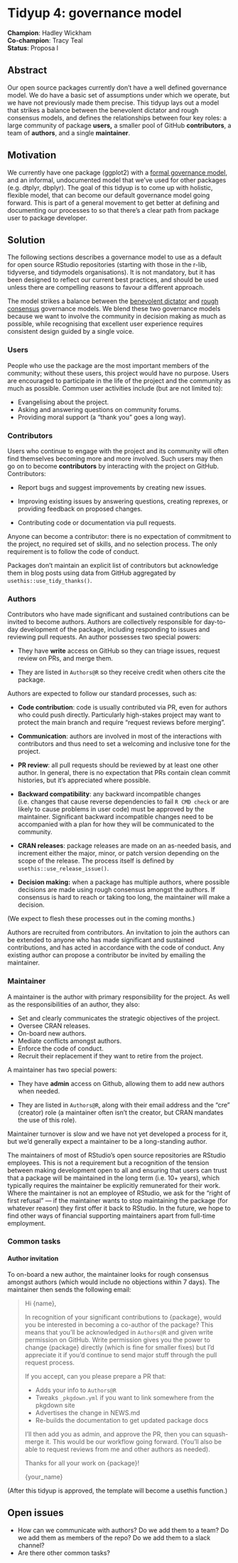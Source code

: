 
# Tidyup 4: governance model

**Champion**: Hadley Wickham  
**Co-champion**: Tracy Teal  
**Status**: Proposa l

## Abstract

Our open source packages currently don’t have a well defined governance
model. We do have a basic set of assumptions under which we operate, but
we have not previously made them precise. This tidyup lays out a model
that strikes a balance between the benevolent dictator and rough
consensus models, and defines the relationships between four key roles:
a large community of package **users,** a smaller pool of GitHub
**contributors**, a team of **authors**, and a single **maintainer**.

## Motivation

We currently have one package (ggplot2) with a [formal governance
model](https://github.com/tidyverse/ggplot2/blob/master/GOVERNANCE.md),
and an informal, undocumented model that we’ve used for other packages
(e.g. dtplyr, dbplyr). The goal of this tidyup is to come up with
holistic, flexible model, that can become our default governance model
going forward. This is part of a general movement to get better at
defining and documenting our processes to so that there’s a clear path
from package user to package developer.

## Solution

The following sections describes a governance model to use as a default
for open source RStudio repositories (starting with those in the r-lib,
tidyverse, and tidymodels organisations). It is not mandatory, but it
has been designed to reflect our current best practices, and should be
used unless there are compelling reasons to favour a different approach.

The model strikes a balance between the [benevolent
dictator](http://oss-watch.ac.uk/resources/benevolentdictatorgovernancemodel)
and [rough consensus](https://datatracker.ietf.org/doc/html/rfc7282)
governance models. We blend these two governance models because we want
to involve the community in decision making as much as possible, while
recognising that excellent user experience requires consistent design
guided by a single voice.

### Users

People who use the package are the most important members of the
community; without these users, this project would have no purpose.
Users are encouraged to participate in the life of the project and the
community as much as possible. Common user activities include (but are
not limited to):

-   Evangelising about the project.
-   Asking and answering questions on community forums.
-   Providing moral support (a “thank you” goes a long way).

### Contributors

Users who continue to engage with the project and its community will
often find themselves becoming more and more involved. Such users may
then go on to become **contributors** by interacting with the project on
GitHub. Contributors:

-   Report bugs and suggest improvements by creating new issues.

-   Improving existing issues by answering questions, creating reprexes,
    or providing feedback on proposed changes.

-   Contributing code or documentation via pull requests.

Anyone can become a contributor: there is no expectation of commitment
to the project, no required set of skills, and no selection process. The
only requirement is to follow the code of conduct.

Packages don’t maintain an explicit list of contributors but acknowledge
them in blog posts using data from GitHub aggregated by
`usethis::use_tidy_thanks()`.

### Authors

Contributors who have made significant and sustained contributions can
be invited to become authors. Authors are collectively responsible for
day-to-day development of the package, including responding to issues
and reviewing pull requests. An author possesses two special powers:

-   They have **write** access on GitHub so they can triage issues,
    request review on PRs, and merge them.

-   They are listed in `Authors@R` so they receive credit when others
    cite the package.

Authors are expected to follow our standard processes, such as:

-   **Code contribution**: code is usually contributed via PR, even for
    authors who could push directly. Particularly high-stakes project
    may want to protect the main branch and require “request reviews
    before merging”.

-   **Communication**: authors are involved in most of the interactions
    with contributors and thus need to set a welcoming and inclusive
    tone for the project.

-   **PR review**: all pull requests should be reviewed by at least one
    other author. In general, there is no expectation that PRs contain
    clean commit histories, but it’s appreciated where possible.

-   **Backward compatibility**: any backward incompatible changes
    (i.e. changes that cause reverse dependencies to fail `R CMD check`
    or are likely to cause problems in user code) must be approved by
    the maintainer. Significant backward incompatible changes need to be
    accompanied with a plan for how they will be communicated to the
    community.

-   **CRAN releases**: package releases are made on an as-needed basis,
    and increment either the major, minor, or patch version depending on
    the scope of the release. The process itself is defined by
    `usethis::use_release_issue()`.

-   **Decision making:** when a package has multiple authors, where
    possible decisions are made using rough consensus amongst the
    authors. If consensus is hard to reach or taking too long, the
    maintainer will make a decision.

(We expect to flesh these processes out in the coming months.)

Authors are recruited from contributors. An invitation to join the
authors can be extended to anyone who has made significant and sustained
contributions, and has acted in accordance with the code of conduct. Any
existing author can propose a contributor be invited by emailing the
maintainer.

### Maintainer

A maintainer is the author with primary responsibility for the project.
As well as the responsibilities of an author, they also:

-   Set and clearly communicates the strategic objectives of the
    project.
-   Oversee CRAN releases.
-   On-board new authors.
-   Mediate conflicts amongst authors.
-   Enforce the code of conduct.
-   Recruit their replacement if they want to retire from the project.

A maintainer has two special powers:

-   They have **admin** access on Github, allowing them to add new
    authors when needed.

-   They are listed in `Authors@R`, along with their email address and
    the “cre” (creator) role (a maintainer often isn’t the creator, but
    CRAN mandates the use of this role).

Maintainer turnover is slow and we have not yet developed a process for
it, but we’d generally expect a maintainer to be a long-standing author.

The maintainers of most of RStudio’s open source repositories are
RStudio employees. This is not a requirement but a recognition of the
tension between making development open to all and ensuring that users
can trust that a package will be maintained in the long term (i.e. 10+
years), which typically requires the maintainer be explicitly
remunerated for their work. Where the maintainer is not an employee of
RStudio, we ask for the “right of first refusal” — if the maintainer
wants to stop maintaining the package (for whatever reason) they first
offer it back to RStudio. In the future, we hope to find other ways of
financial supporting maintainers apart from full-time employment.

### Common tasks

#### Author invitation

To on-board a new author, the maintainer looks for rough consensus
amongst authors (which would include no objections within 7 days). The
maintainer then sends the following email:

> Hi {name},
>
> In recognition of your significant contributions to {package}, would
> you be interested in becoming a co-author of the package? This means
> that you’ll be acknowledged in `Authors@R` and given write permission
> on GitHub. Write permission gives you the power to change {package}
> directly (which is fine for smaller fixes) but I’d appreciate it if
> you’d continue to send major stuff through the pull request process.
>
> If you accept, can you please prepare a PR that:
>
> -   Adds your info to `Authors@R`
> -   Tweaks `_pkgdown.yml` if you want to link somewhere from the
>     pkgdown site
> -   Advertises the change in NEWS.md
> -   Re-builds the documentation to get updated package docs
>
> I’ll then add you as admin, and approve the PR, then you can
> squash-merge it. This would be our workflow going forward. (You’ll
> also be able to request reviews from me and other authors as needed).
>
> Thanks for all your work on {package}!
>
> {your\_name}

(After this tidyup is approved, the template will become a usethis
function.)

## Open issues

-   How can we communicate with authors? Do we add them to a team? Do we
    add them as members of the repo? Do we add them to a slack channel?
-   Are there other common tasks?
